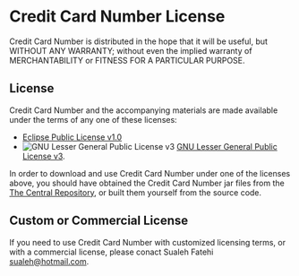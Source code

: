 # Credit Card Number License

Credit Card Number is distributed in the hope that it will be useful, but
WITHOUT ANY WARRANTY; without even the implied warranty of
MERCHANTABILITY or FITNESS FOR A PARTICULAR PURPOSE.

## License

Credit Card Number and the accompanying materials are made available under the terms of any one
of these licenses:

- [Eclipse Public License v1.0](http://www.eclipse.org/legal/epl-v10.html)
- ![GNU Lesser General Public License v3](http://www.gnu.org/graphics/lgplv3-88x31.png)
 [GNU Lesser General Public License v3](http://www.gnu.org/licenses/lgpl-3.0.en.html).

In order to download and use Credit Card Number under one of the licenses above, you should
have obtained the Credit Card Number jar files from the
[The Central Repository](https://search.maven.org/search?q=g:us.fatehi%20a:creditcardnumber*),
or built them yourself from the source code.

## Custom or Commercial License

If you need to use Credit Card Number with customized licensing terms, or with a commercial license,
please conact Sualeh Fatehi <sualeh@hotmail.com>.
